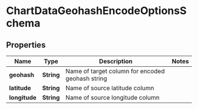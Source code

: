 # ChartDataGeohashEncodeOptionsSchema

## Properties
Name | Type | Description | Notes
------------ | ------------- | ------------- | -------------
**geohash** | **String** | Name of target column for encoded geohash string | 
**latitude** | **String** | Name of source latitude column | 
**longitude** | **String** | Name of source longitude column | 
